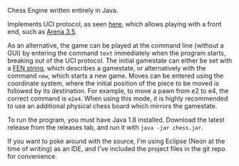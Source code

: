 Chess Engine written entirely in Java.

Implements UCI protocol, as seen [here](http://wbec-ridderkerk.nl/html/UCIProtocol.html), which allows playing with a front end, such as [Arena 3.5](http://www.playwitharena.com/).

As an alternative, the game can be played at the command line (without a GUI) by entering the command `text` immediately when the program starts, breaking out of the UCI protocol. The initial gamestate can either be set with a [FEN string](https://en.wikipedia.org/wiki/Forsyth%E2%80%93Edwards_Notation), which describes a gamestate, or alternatively with the command `new`, which starts a new game. Moves can be entered using the coordinate system, where the initial position of the piece to be moved is followed by its destination. For example, to move a pawn from e2 to e4, the correct command is `e2e4`. When using this mode, it is highly recommended to use an additional physical chess board which mirrors the gamestate. 

To run the program, you must have Java 1.8 installed. Download the latest release from the releases tab, and run it with `java -jar chess.jar`. 

If you want to poke around with the source, I'm using Eclipse (Neon at the time of writing) as an IDE, and I've included the project files in the git repo for convenience.
